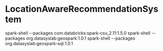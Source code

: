 # LocationAwareRecommendationSystem

spark-shell --packages com.databricks:spark-csv_2.11:1.5.0
spark-shell --packages org.datasyslab:geospark:1.0.1
spark-shell --packages org.datasyslab:geospark-sql:1.0.1
